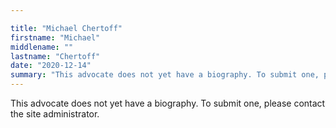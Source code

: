 ```yaml
---

title: "Michael Chertoff"
firstname: "Michael"
middlename: ""
lastname: "Chertoff"
date: "2020-12-14"
summary: "This advocate does not yet have a biography. To submit one, please contact the site administrator."
---
```

This advocate does not yet have a biography. To submit one, please contact the site administrator.

